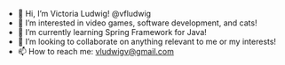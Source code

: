 - 👋 Hi, I’m Victoria Ludwig! @vfludwig
- 👀 I’m interested in video games, software development, and cats!
- 🌱 I’m currently learning Spring Framework for Java!
- 💞️ I’m looking to collaborate on anything relevant to me or my interests!
- 📫 How to reach me: vludwigv@gmail.com
